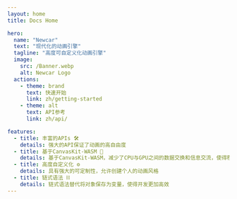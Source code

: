 ```yaml
---
layout: home
title: Docs Home

hero:
  name: "Newcar"
  text: "现代化的动画引擎"
  tagline: "高度可自定义化动画引擎"
  image:
    src: /Banner.webp
    alt: Newcar Logo
  actions:
    - theme: brand
      text: 快速开始
      link: zh/getting-started
    - theme: alt
      text: API参考
      link: zh/api/

features:
  - title: 丰富的APIs 🛠️
    details: 强大的API保证了动画的高自由度
  - title: 基于CanvasKit-WASM 🧬
    details: 基于CanvasKit-WASM，减少了CPU与GPU之间的数据交换和信息交流，使得程序运行更加高效
  - title: 高度自定义化 ⚙️
    details: 具有强大的可定制性，允许创建个人的动画风格
  - title: 链式语法 ⛓️
    details: 链式语法替代将对象保存为变量，使得开发更加高效
---
```

